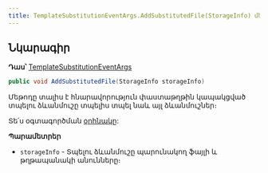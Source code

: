 ```yaml
---
title: TemplateSubstitutionEventArgs.AddSubstitutedFile(StorageInfo) մեթոդ
---
```


## Նկարագիր

**Դաս՝** [TemplateSubstitutionEventArgs](../TemplateSubstitutionEventArgs.md)

```c#
public void AddSubstitutedFile(StorageInfo storageInfo)
```

Մեթոդը տալիս է հնարավորություն փաստաթղթին կապակցված տպելու ձևանմուշը տպելիս տպել նաև այլ ձևանմուշներ։

Տե՛ս օգտագործման [օրինակը](../../../examples/PostTemplateSubstitution.md):

**Պարամետրեր**

* `storageInfo` - Տպելու ձևանմուշը պարունակող ֆայլի և թղթապանակի անունները։ 
